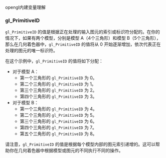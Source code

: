 opengl内建变量理解

### gl_PrimitiveID

`gl_PrimitiveID` 的值是根据正在处理的输入图元的索引或标识符分配的。在你的情况下，如果有两个模型，分别是模型 A（4个三角形）和模型 B（5个三角形），那么在几何着色器中，`gl_PrimitiveID` 的值将从 0 开始逐渐增加，依次代表正在处理的图元的唯一标识符。

在这个示例中，`gl_PrimitiveID` 的值将如下分配：

- 对于模型 A：
  - 第一个三角形的 `gl_PrimitiveID` 为 0。
  - 第二个三角形的 `gl_PrimitiveID` 为 1。
  - 第三个三角形的 `gl_PrimitiveID` 为 2。
  - 第四个三角形的 `gl_PrimitiveID` 为 3。
- 对于模型 B：
  - 第一个三角形的 `gl_PrimitiveID` 为 4。
  - 第二个三角形的 `gl_PrimitiveID` 为 5。
  - 第三个三角形的 `gl_PrimitiveID` 为 6。
  - 第四个三角形的 `gl_PrimitiveID` 为 7。
  - 第五个三角形的 `gl_PrimitiveID` 为 8。

请注意，`gl_PrimitiveID` 的值是根据每个模型内部的图元索引递增的。这可以帮助你在几何着色器中根据模型或图元的不同执行不同的操作。